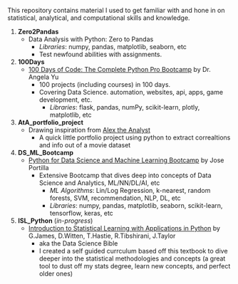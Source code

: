 This repository contains material I used to get familiar with and hone in on statistical, analytical, and computational skills and knowledge. 

1. **Zero2Pandas**
    - Data Analysis with Python: Zero to Pandas
        - _Libraries_: numpy, pandas, matplotlib, seaborn, etc
        - Test newfound abilities with assignments.
2. **100Days**
    - [100 Days of Code: The Complete Python Pro Bootcamp](https://www.udemy.com/course/100-days-of-code/?couponCode=ST9MT22024) by Dr. Angela Yu
        - 100 projects (including courses) in 100 days.
        - Covering Data Science. automation, websites, api, apps, game development, etc.
            - _Libraries_: flask, pandas, numPy, scikit-learn, plotly, matplotlib, etc
3. **AtA_portfolio_project**
    - Drawing inspiration from [Alex the Analyst](https://www.youtube.com/@AlexTheAnalyst)
        - A quick little portfolio project using python to extract correaltions and info out of a movie dataset
4. **DS_ML_Bootcamp**
    - [Python for Data Science and Machine Learning Bootcamp](https://www.udemy.com/course/python-for-data-science-and-machine-learning-bootcamp) by Jose Portilla
        - Extensive Bootcamp that dives deep into concepts of Data Science and Analytics, ML/NN/DL/AI, etc
            - _ML Algorithms_: Lin/Log Regression, k-nearest, random forests, SVM, recommendation, NLP, DL, etc
            - _Libraries_: numpy, pandas, matplotlib, seaborn, scikit-learn, tensorflow, keras, etc
5. **ISL_Python** (_in-progress_)
    - [Introduction to Statistical Learning with Applications in Python](https://www.statlearning.com/) by G.James, D.Witten, T.Hastie, R.Tibshirani, J.Taylor
        - aka the Data Science Bible
        - I created a self guided currculum based off this textbook to dive deeper into the statistical methodologies and concepts (a great tool to dust off my stats degree, learn new concepts, and perfect older ones)
